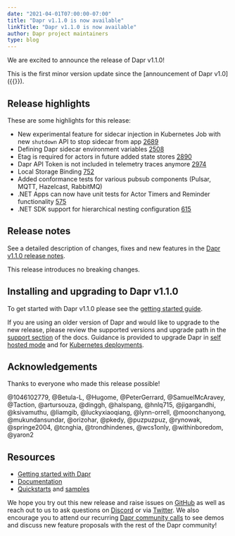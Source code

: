 ```yaml
---
date: "2021-04-01T07:00:00-07:00"
title: "Dapr v1.1.0 is now available"
linkTitle: "Dapr v1.1.0 is now available"
author: Dapr project maintainers
type: blog
---
```


We are excited to announce the release of Dapr v1.1.0!

This is the first minor version update since the [announcement of Dapr v1.0]({{<ref v1-announcement>}}).

## Release highlights
These are some highlights for this release:

* New experimental feature for sidecar injection in Kubernetes Job with new `shutdown` API to stop sidecar from app [2689](https://github.com/dapr/dapr/issues/2689)
* Defining Dapr sidecar environment variables [2508](https://github.com/dapr/dapr/issues/2508)
* Etag is required for actors in future added state stores [2890](https://github.com/dapr/dapr/issues/2890)
* Dapr API Token is not included in telemetry traces anymore [2974](https://github.com/dapr/dapr/issues/2974)
* Local Storage Binding [752](https://github.com/dapr/components-contrib/issues/752)
* Added conformance tests for various pubsub components (Pulsar, MQTT, Hazelcast, RabbitMQ)
* .NET Apps can now have unit tests for Actor Timers and Reminder functionality [575](https://github.com/dapr/dotnet-sdk/issues/575)
* .NET SDK support for hierarchical nesting configuration [615](https://github.com/dapr/dotnet-sdk/issues/615)

## Release notes
See a detailed description of changes, fixes and new features in the [Dapr v1.1.0 release notes](https://github.com/dapr/dapr/blob/release-1.1/docs/release_notes/v1.1.0.md). 

This release introduces no breaking changes.

## Installing and upgrading to Dapr v1.1.0
To get started with Dapr v1.1.0 please see the [getting started guide](https://docs.dapr.io/getting-started/).

If you are using an older version of Dapr and would like to upgrade to the new release, please review the supported versions and upgrade path in the [support section](https://docs.dapr.io/operations/support/support-release-policy/) of the docs. Guidance is provided to upgrade Dapr in [self hosted mode](https://docs.dapr.io/operations/hosting/self-hosted/self-hosted-upgrade/) and for [Kubernetes deployments](https://docs.dapr.io/operations/hosting/kubernetes/kubernetes-upgrade/).

## Acknowledgements
Thanks to everyone who made this release possible!

@1046102779, @Betula-L, @Hugome, @PeterGerrard, @SamuelMcAravey, @Taction, @artursouza, @dinggh, @halspang, @hnlq715, @jigargandhi, @ksivamuthu, @liamgib, @luckyxiaoqiang, @lynn-orrell, @moonchanyong, @mukundansundar, @orizohar, @pkedy, @puzpuzpuz, @rynowak, @springe2004, @tcnghia, @trondhindenes, @wcs1only, @withinboredom, @yaron2

## Resources

- [Getting started with Dapr](https://docs.dapr.io/getting-started/)
- [Documentation](https://docs.dapr.io/)
- [Quickstarts](https://github.com/dapr/quickstarts/tree/release-1.1) and [samples](https://github.com/dapr/samples)

We hope you try out this new release and raise issues on [GitHub](https://github.com/dapr) as well as reach out to us to ask questions on [Discord](https://aka.ms/dapr-discord) or via [Twitter](https://twitter.com/daprdev). We also encourage you to attend our recurring [Dapr community calls](https://github.com/dapr/community#community-meetings) to see demos and discuss new feature proposals with the rest of the Dapr community!
